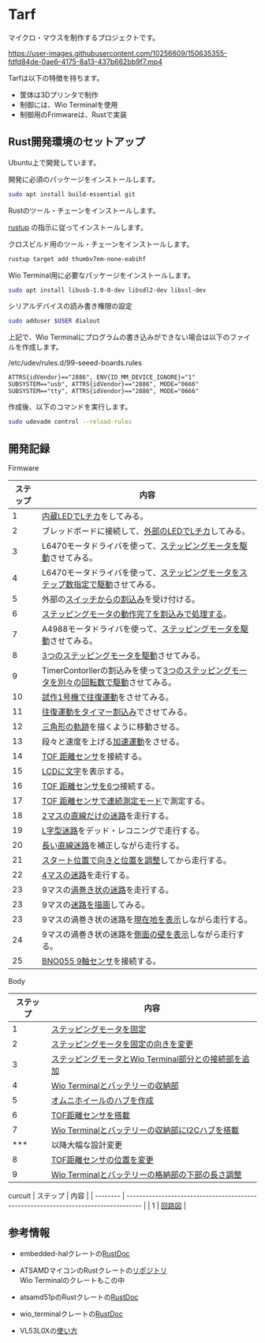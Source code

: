 # Tarf

マイクロ・マウスを制作するプロジェクトです。

https://user-images.githubusercontent.com/10256609/150635355-fdfd84de-0ae6-4175-8a13-437b662bb9f7.mp4

Tarfは以下の特徴を持ちます。

* 筐体は3Dプリンタで制作
* 制御には、Wio Terminalを使用
* 制御用のFrimwareは、Rustで実装

## Rust開発環境のセットアップ

Ubuntu上で開発しています。

開発に必須のパッケージをインストールします。

```bash
sudo apt install build-essential git
```

Rustのツール・チェーンをインストールします。

[rustup](https://rustup.rs/) の指示に従ってインストールします。


クロスビルド用のツール・チェーンをインストールします。

```bash
rustup target add thumbv7em-none-eabihf
```

Wio Terminal用に必要なパッケージをインストールします。

```bash
sudo apt install libusb-1.0-0-dev libsdl2-dev libssl-dev
```

シリアルデバイスの読み書き権限の設定

```bash
sudo adduser $USER dialout
```

上記で、Wio Terminalにプログラムの書き込みができない場合は以下のファイルを作成します。

/etc/udev/rules.d/99-seeed-boards.rules
```
ATTRS{idVendor}=="2886", ENV{ID_MM_DEVICE_IGNORE}="1"
SUBSYSTEM=="usb", ATTRS{idVendor}=="2886", MODE="0666"
SUBSYSTEM=="tty", ATTRS{idVendor}=="2886", MODE="0666"
```

作成後、以下のコマンドを実行します。

```bash
sudo udevadm control --reload-rules
```

## 開発記録

Firmware

| ステップ | 内容                                                                                |
| -------- | ----------------------------------------------------------------------------------- |
| 1        | [内蔵LEDでLチカ](./firmware/l-chika)をしてみる。                                    |
| 2        | ブレッドボードに接続して、[外部のLEDでLチカ](./firmware/l-chika-external)してみる。 | 
| 3        | L6470モータドライバを使って、[ステッピングモータを駆動](./firmware/stepper-motor)させてみる。|
| 4        | L6470モータドライバを使って、[ステッピングモータをステップ数指定で駆動](./firmware/stepper-motor-count)させてみる。|
| 5        | 外部の[スイッチからの割込み](./firmware/interrupt-external)を受け付ける。           |
| 6        | [ステッピングモータの動作完了を割込みで処理する](./firmware/stepper-motor-interrupt)。 |
| 7        | A4988モータドライバを使って、[ステッピングモータを駆動](./firmware/stepper-motor-a4988)させてみる。 |
| 8        | [3つのステッピングモータを駆動](./firmware/stepper-motor-a4988-3motor)させてみる。 |
| 9        | TimerContorllerの割込みを使って[3つのステッピングモータを別々の回転数で駆動](./firmware/stepper-motor-a4988-timer)させてみる。 |
| 10       | [試作1号機で往復運動](./firmware/reciprocating-motion)をさせてみる。                |
| 11       | [往復運動をタイマー割込み](./firmware/reciprocating-timer)でさせてみる。            |
| 12       | [三角形の軌跡](./firmware/triangle-motion)を描くように移動させる。                  |
| 13       | 段々と速度を上げる[加速運動](./firmware/accelaration)をさせる。                     |
| 14       | [TOF 距離センサ](./firmware/tof-sensor/)を接続する。                                |
| 15       | [LCDに文字](./firmware/lcd-display/)を表示する。                                    |
| 16       | [TOF 距離センサを6つ](./firmware/tof-sensor-hub-6/)接続する。                       |
| 17       | [TOF 距離センサで連続測定モード](./firmware/tof-sensor-interrupt/)で測定する。      |
| 18       | [2マスの直線だけの迷路](./firmware/straight-line-maze/)を走行する。                 |
| 19       | [L字型迷路](./firmware/l-shaped-maze/)をデッド・レコニングで走行する。              |
| 20       | [長い直線迷路](./firmware/long-straight-maze/)を補正しながら走行する。              |
| 21       | [スタート位置で向きと位置を調整](./firmware/adjust-position/)してから走行する。     |
| 22       | [4マスの迷路](./firmware/quad-cell-maze/)を走行する。                               |
| 23       | 9マスの[渦巻き状の迷路](./firmware/spiral-maze/)を走行する。                        |
| 23       | 9マスの[迷路を描画](./firmware/map-display/)してみる。                              |
| 23       | 9マスの渦巻き状の迷路を[現在地を表示](./firmware/current-pose/)しながら走行する。   |
| 24       | 9マスの渦巻き状の迷路を[側面の壁を表示](./firmware/wall-state/)しながら走行する。   |
| 25       | [BNO055 9軸センサ](./firmware/9axis-sensor/)を接続する。                            |

Body

| ステップ | 内容                                                                                |
| -------- | ----------------------------------------------------------------------------------- |
| 1        | [ステッピングモータを固定](./cad/core1_3_motor)                                     |
| 2        | [ステッピングモータを固定の向きを変更](./cad/core1_3_motor2)                        |
| 3        | [ステッピングモータとWio Terminal部分との接続部を追加](./cad/core1_3_motor3)        |
| 4        | [Wio Terminalとバッテリーの収納部](./cad/core2)                                     |
| 5        | [オムニホイールのハブを作成](./cad/wheel_hub)                                       |
| 6        | [TOF距離センサを搭載](./cad/core1_motor_sensor_4)                                   |
| 7        | [Wio Terminalとバッテリーの収納部にI2Cハブを搭載](./cad/core2_3)                    |
| ***      | 以降大幅な設計変更                                                                  |
| 8        | [TOF距離センサの位置を変更](./cad/core1_motor_sensor_5/)                            |
| 9        | [Wio Terminalとバッテリーの格納部の下部の長さ調整](./cad/core2_5/)                  |


curcuit
| ステップ | 内容                                                                                |
| -------- | ----------------------------------------------------------------------------------- |
| 1 | [回路図](./circuit/universal_board_both.svg)  |

## 参考情報

* embedded-halクレートの[RustDoc](https://docs.rs/embedded-hal/0.2.6/embedded_hal/)
* ATSAMDマイコンのRustクレートの[リポジトリ](https://github.com/atsamd-rs/atsamd)  
  Wio Terminalのクレートもこの中
* atsamd51pのRustクレートの[RustDoc](https://docs.rs/atsamd51p/0.9.0/atsamd51p/)
* wio_terminalクレートの[RustDoc](https://docs.rs/wio_terminal/0.3.0/wio_terminal/)

* VL53L0Xの[使い方](./docs/VL53L0X.md)
